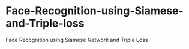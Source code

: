 # Face-Recognition-using-Siamese-and-Triple-loss
Face Recognition using Siamese Network and Triple Loss
